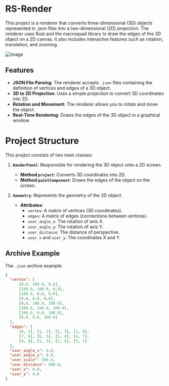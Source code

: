# RS-Render

This project is a renderer that converts three-dimensional (3D) objects represented in .json files into a two-dimensional (2D) projection. The renderer uses Rust and the macroquad library to draw the edges of the 3D object on a 2D canvas. It also includes interactive features such as rotation, translation, and zooming.

![image](https://i.imgur.com/mMkkhR0.png)

## Features

- **JSON File Parsing**: The renderer accepts `.json` files containing the definition of vertices and edges of a 3D object.
- **3D to 2D Projection**: Uses a simple projection to convert 3D coordinates into 2D.
- **Rotation and Movement**: The renderer allows you to rotate and move the object.
- **Real-Time Rendering**: Draws the edges of the 3D object in a graphical window.

# Project Structure

This project consists of two main classes:

1. **`RenderPanel`**: Responsible for rendering the 3D object onto a 2D screen.
    - **Method `project`**: Converts 3D coordinates into 2D.
    - **Method `paintComponent`**: Draws the edges of the object on the screen.

2. **`Geometry`**: Represents the geometry of the 3D object.
    - **Attributes**:
        - `vertex`: A matrix of vertices (3D coordinates).
        - `edges`: A matrix of edges (connections between vertices).
        - `user_angle_x`: The rotation of axis X.
        - `user_angle_y`: The rotation of axis Y.
        - `user_distance`: The distance of perspective.
        - `user_x` and `user_y`: The coordinates X and Y.

## Archive Example

The `.json` archive example:

```json
{
  "vertex": [
      [0.0, 100.0, 0.0],
      [100.0, 100.0, 0.0],
      [100.0, 0.0, 0.0],
      [0.0, 0.0, 0.0],
      [0.0, 100.0, 100.0],
      [100.0, 100.0, 100.0],
      [100.0, 0.0, 100.0],
      [0.0, 0.0, 100.0]
  ],
  "edges": [
      [0, 1], [1, 2], [2, 3], [3, 0],
      [7, 6], [6, 5], [5, 4], [4, 7],
      [0, 4], [1, 5], [2, 6], [3, 7]
  ],
  "user_angle_x": 0.0,
  "user_angle_y": 0.0,
  "user_scale": 500.0,
  "user_distance": 500.0,
  "user_x": 0.0,
  "user_y": 0.0
}
```
